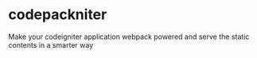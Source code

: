# codepackniter
Make your codeigniter application webpack powered and serve the static contents in a smarter way
